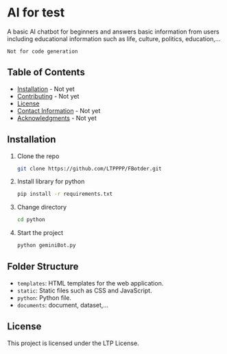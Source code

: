 # AI for test
A basic AI chatbot for beginners and answers basic information from users including educational information such as life, culture, politics, education,...

```Not for code generation``` 

## Table of Contents

- [Installation](#installation) - Not yet
- [Contributing](#contributing) - Not yet
- [License](#license)
- [Contact Information](#contact-information) - Not yet
- [Acknowledgments](#acknowledgments) - Not yet

## Installation

1. Clone the repo
   ```sh
   git clone https://github.com/LTPPPP/FBotder.git

2. Install library for python
   ```sh
   pip install -r requirements.txt
3. Change directory
   ```sh
   cd python
4. Start the project
   ```sh
   python geminiBot.py

## Folder Structure
- `templates`: HTML templates for the web application.
- `static`: Static files such as CSS and JavaScript.
- `python`: Python file.
- `documents`: document, dataset,...

## License

This project is licensed under the LTP License.
